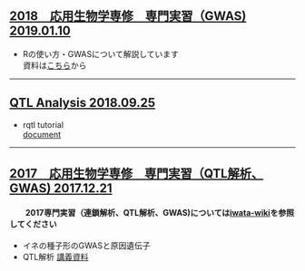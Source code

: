 ## [2018　応用生物学専修　専門実習（GWAS) 2019.01.10](https://github.com/hkanegae/lecturematerials/blob/master/tutorial190110/tutorial190110.md)    
- Rの使い方・GWASについて解説しています　  
資料は[こちら](https://github.com/hkanegae/lecturematerials/blob/master/tutorial190110/tutorial190110.md)から  

***

## [QTL Analysis 2018.09.25](https://github.com/hkanegae/lecturematerials/blob/master/QTL20180925.md)  
- rqtl tutorial  
[document](https://github.com/hkanegae/lecturematerials/blob/master/QTL20180925.md)

***

## [2017　応用生物学専修　専門実習（QTL解析、GWAS) 2017.12.21](https://github.com/hkanegae/lecturematerials/blob/master/lecture20171221.md) 
#### 　　2017専門実習（連鎖解析、QTL解析、GWAS)については[iwata-wiki](https://sites.google.com/a/ut-biomet.org/iwata-wiki/xue-sheng-shi-xi2017-lian-suo-jie-xi-qtl-jie-xi-gwas)を参照してください　
- イネの種子形のGWASと原因遺伝子　
- QTL解析 [講義資料](https://github.com/hkanegae/lecturematerials/blob/master/tutorial171221/rqtl.html)  
